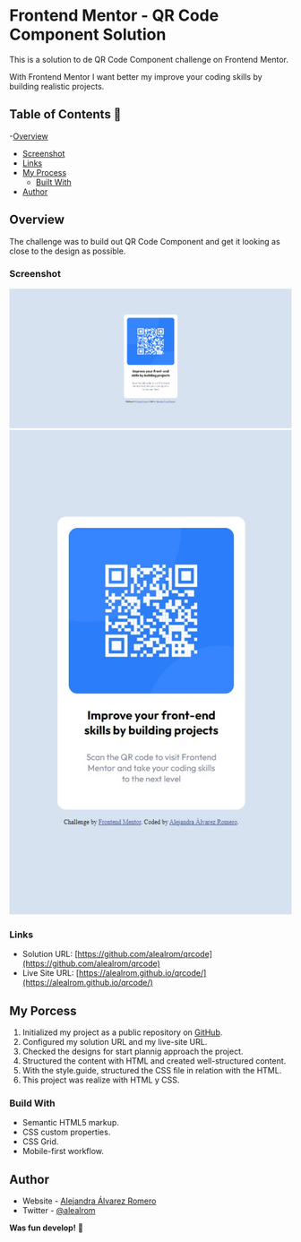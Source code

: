 # Frontend Mentor - QR Code Component Solution

This is a solution to de QR Code Component challenge on Frontend Mentor.

With Frontend Mentor I want better my improve your coding skills by building realistic projects.

## Table of Contents 👋

-[Overview](#overview)

- [Screenshot](#screenshot)
- [Links](#links)
- [My Process](#my-process)
  - [Built With](#built-with)
- [Author](#author)

## Overview

The challenge was to build out QR Code Component and get it looking as close to the design as possible.

### Screenshot

![](/design/solution_alealrom_desktop.jpg)
![](/design/solution_alealrom_mobile.jpg)

### Links

- Solution URL: [https://github.com/alealrom/qrcode](https://github.com/alealrom/qrcode)
- Live Site URL: [https://alealrom.github.io/qrcode/](https://alealrom.github.io/qrcode/)

## My Porcess

1. Initialized my project as a public repository on [GitHub](https://github.com/).
2. Configured my solution URL and my live-site URL.
3. Checked the designs for start plannig approach the project.
4. Structured the content with HTML and created well-structured content.
5. With the style.guide, structured the CSS file in relation with the HTML.
6. This project was realize with HTML y CSS.

### Build With

- Semantic HTML5 markup.
- CSS custom properties.
- CSS Grid.
- Mobile-first workflow.

## Author

- Website - [Alejandra Álvarez Romero](https://alealrom.co/)
- Twitter - [@alealrom](https://www.twitter.com/alealrom)

**Was fun develop!** 🚀
